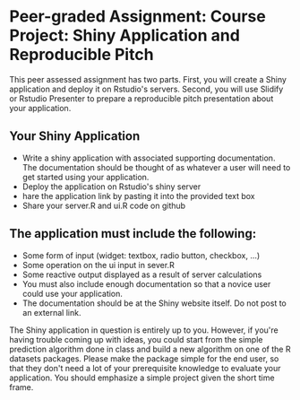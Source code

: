 
# Peer-graded Assignment: Course Project: Shiny Application and Reproducible Pitch

This peer assessed assignment has two parts. First, you will create a Shiny application and deploy it on Rstudio's servers. Second, you will use Slidify or Rstudio Presenter to prepare a reproducible pitch presentation about your application.

## Your Shiny Application
- Write a shiny application with associated supporting documentation. The documentation should be thought of as whatever a user will need to get started using your application.
- Deploy the application on Rstudio's shiny server
- hare the application link by pasting it into the provided text box
- Share your server.R and ui.R code on github
## The application must include the following:
- Some form of input (widget: textbox, radio button, checkbox, ...)
- Some operation on the ui input in sever.R
- Some reactive output displayed as a result of server calculations
- You must also include enough documentation so that a novice user could use your application.
- The documentation should be at the Shiny website itself. Do not post to an external link.

The Shiny application in question is entirely up to you. However, if you're having trouble coming up with ideas, you could start from the simple prediction algorithm done in class and build a new algorithm on one of the R datasets packages. Please make the package simple for the end user, so that they don't need a lot of your prerequisite knowledge to evaluate your application. You should emphasize a simple project given the short time frame.
